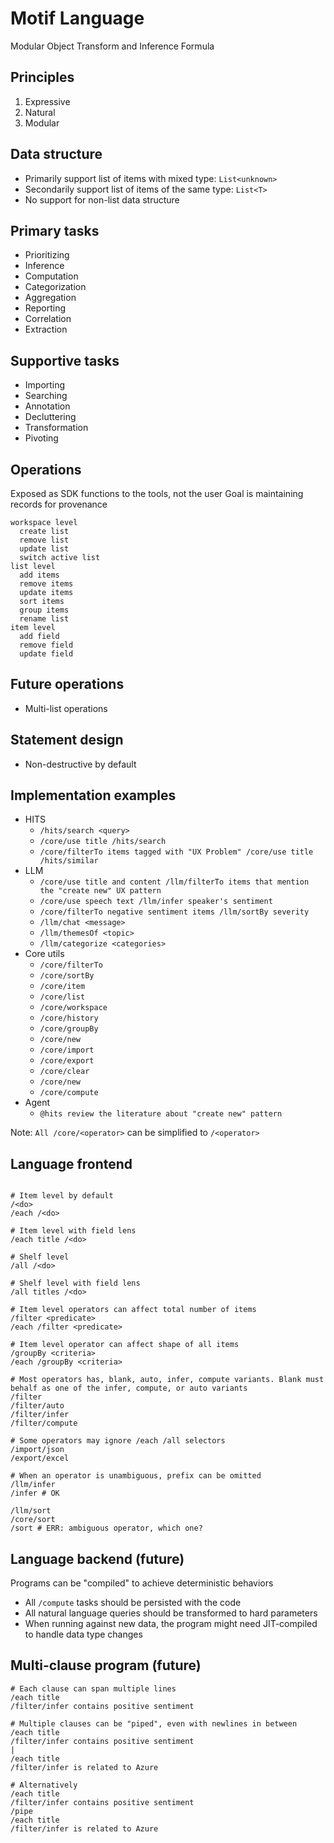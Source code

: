 # Motif Language

Modular Object Transform and Inference Formula

## Principles

1. Expressive
2. Natural
3. Modular

## Data structure

- Primarily support list of items with mixed type: `List<unknown>`
- Secondarily support list of items of the same type: `List<T>`
- No support for non-list data structure

## Primary tasks

- Prioritizing
- Inference
- Computation
- Categorization
- Aggregation
- Reporting
- Correlation
- Extraction

## Supportive tasks

- Importing
- Searching
- Annotation
- Decluttering
- Transformation
- Pivoting

## Operations

Exposed as SDK functions to the tools, not the user
Goal is maintaining records for provenance

```
workspace level
  create list
  remove list
  update list
  switch active list
list level
  add items
  remove items
  update items
  sort items
  group items
  rename list
item level
  add field
  remove field
  update field
```

## Future operations

- Multi-list operations

## Statement design

- Non-destructive by default

## Implementation examples

- HITS
  - `/hits/search <query>`
  - `/core/use title /hits/search`
  - `/core/filterTo items tagged with "UX Problem" /core/use title /hits/similar`
- LLM
  - `/core/use title and content /llm/filterTo items that mention the "create new" UX pattern`
  - `/core/use speech text /llm/infer speaker's sentiment`
  - `/core/filterTo negative sentiment items /llm/sortBy severity`
  - `/llm/chat <message>`
  - `/llm/themesOf <topic>`
  - `/llm/categorize <categories>`
- Core utils
  - `/core/filterTo`
  - `/core/sortBy`
  - `/core/item`
  - `/core/list`
  - `/core/workspace`
  - `/core/history`
  - `/core/groupBy`
  - `/core/new`
  - `/core/import`
  - `/core/export`
  - `/core/clear`
  - `/core/new`
  - `/core/compute`
- Agent
  - `@hits review the literature about "create new" pattern`

Note: `All /core/<operator>` can be simplified to `/<operator>`

## Language frontend

```

# Item level by default
/<do>
/each /<do>

# Item level with field lens
/each title /<do>

# Shelf level
/all /<do>

# Shelf level with field lens
/all titles /<do>

# Item level operators can affect total number of items
/filter <predicate>
/each /filter <predicate>

# Item level operator can affect shape of all items
/groupBy <criteria>
/each /groupBy <criteria>

# Most operators has, blank, auto, infer, compute variants. Blank must behalf as one of the infer, compute, or auto variants
/filter
/filter/auto
/filter/infer
/filter/compute

# Some operators may ignore /each /all selectors
/import/json
/export/excel

# When an operator is unambiguous, prefix can be omitted
/llm/infer
/infer # OK

/llm/sort
/core/sort
/sort # ERR: ambiguous operator, which one?

```

## Language backend (future)

Programs can be "compiled" to achieve deterministic behaviors

- All `/compute` tasks should be persisted with the code
- All natural language queries should be transformed to hard parameters
- When running against new data, the program might need JIT-compiled to handle data type changes

## Multi-clause program (future)

```
# Each clause can span multiple lines
/each title
/filter/infer contains positive sentiment

# Multiple clauses can be "piped", even with newlines in between
/each title
/filter/infer contains positive sentiment
|
/each title
/filter/infer is related to Azure

# Alternatively
/each title
/filter/infer contains positive sentiment
/pipe
/each title
/filter/infer is related to Azure
```
